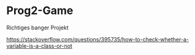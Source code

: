# Prog2-Game
Richtiges banger Projekt


https://stackoverflow.com/questions/395735/how-to-check-whether-a-variable-is-a-class-or-not